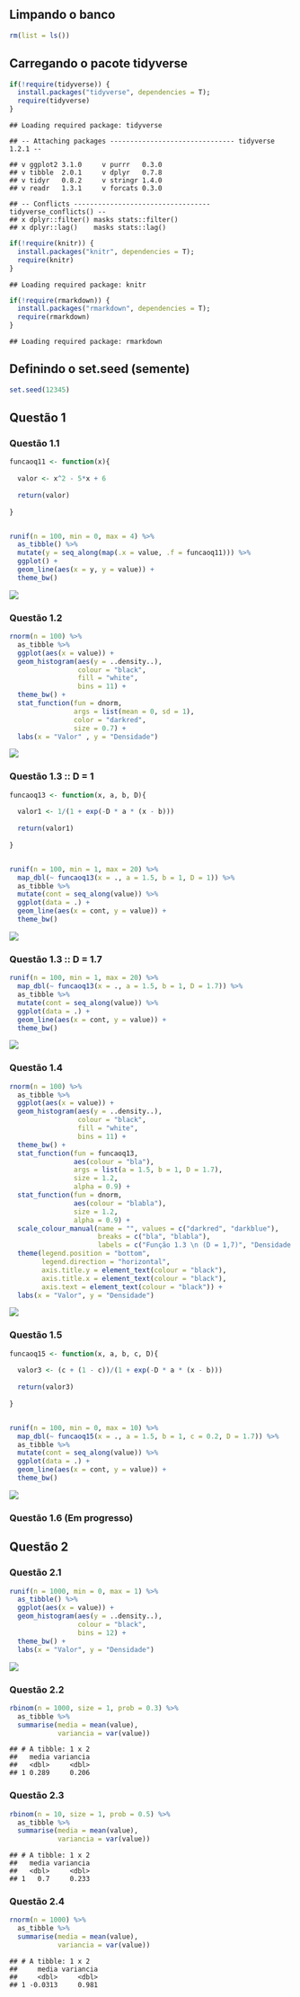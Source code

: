Limpando o banco
----------------

``` r
rm(list = ls())
```

Carregando o pacote tidyverse
-----------------------------

``` r
if(!require(tidyverse)) {
  install.packages("tidyverse", dependencies = T); 
  require(tidyverse)
}
```

    ## Loading required package: tidyverse

    ## -- Attaching packages ------------------------------- tidyverse 1.2.1 --

    ## v ggplot2 3.1.0     v purrr   0.3.0
    ## v tibble  2.0.1     v dplyr   0.7.8
    ## v tidyr   0.8.2     v stringr 1.4.0
    ## v readr   1.3.1     v forcats 0.3.0

    ## -- Conflicts ---------------------------------- tidyverse_conflicts() --
    ## x dplyr::filter() masks stats::filter()
    ## x dplyr::lag()    masks stats::lag()

``` r
if(!require(knitr)) {
  install.packages("knitr", dependencies = T); 
  require(knitr)
}
```

    ## Loading required package: knitr

``` r
if(!require(rmarkdown)) {
  install.packages("rmarkdown", dependencies = T); 
  require(rmarkdown)
}
```

    ## Loading required package: rmarkdown

Definindo o set.seed (semente)
------------------------------

``` r
set.seed(12345)
```

Questão 1
---------

### Questão 1.1

``` r
funcaoq11 <- function(x){
  
  valor <- x^2 - 5*x + 6
  
  return(valor)
  
}


runif(n = 100, min = 0, max = 4) %>%
  as_tibble() %>%
  mutate(y = seq_along(map(.x = value, .f = funcaoq11))) %>% 
  ggplot() +
  geom_line(aes(x = y, y = value)) +
  theme_bw()
```

![](Script_Tarefa0_files/figure-markdown_github/funcaoq11-1.png)

### Questão 1.2

``` r
rnorm(n = 100) %>% 
  as_tibble %>%
  ggplot(aes(x = value)) +
  geom_histogram(aes(y = ..density..),
                 colour = "black",
                 fill = "white",
                 bins = 11) +
  theme_bw() +
  stat_function(fun = dnorm, 
                args = list(mean = 0, sd = 1),
                color = "darkred",
                size = 0.7) +
  labs(x = "Valor" , y = "Densidade")
```

![](Script_Tarefa0_files/figure-markdown_github/funcaoq12-1.png)

### Questão 1.3 :: D = 1

``` r
funcaoq13 <- function(x, a, b, D){
  
  valor1 <- 1/(1 + exp(-D * a * (x - b)))
  
  return(valor1)
  
}


runif(n = 100, min = 1, max = 20) %>%
  map_dbl(~ funcaoq13(x = ., a = 1.5, b = 1, D = 1)) %>%
  as_tibble %>%
  mutate(cont = seq_along(value)) %>%
  ggplot(data = .) +
  geom_line(aes(x = cont, y = value)) +
  theme_bw()
```

![](Script_Tarefa0_files/figure-markdown_github/funcaoq131-1.png)

### Questão 1.3 :: D = 1.7

``` r
runif(n = 100, min = 1, max = 20) %>%
  map_dbl(~ funcaoq13(x = ., a = 1.5, b = 1, D = 1.7)) %>%
  as_tibble %>%
  mutate(cont = seq_along(value)) %>%
  ggplot(data = .) +
  geom_line(aes(x = cont, y = value)) +
  theme_bw()
```

![](Script_Tarefa0_files/figure-markdown_github/funcaoq132-1.png)

### Questão 1.4

``` r
rnorm(n = 100) %>% 
  as_tibble %>%
  ggplot(aes(x = value)) +
  geom_histogram(aes(y = ..density..),
                 colour = "black",
                 fill = "white",
                 bins = 11) +
  theme_bw() +
  stat_function(fun = funcaoq13, 
                aes(colour = "bla"),
                args = list(a = 1.5, b = 1, D = 1.7),
                size = 1.2, 
                alpha = 0.9) + 
  stat_function(fun = dnorm, 
                aes(colour = "blabla"),
                size = 1.2,
                alpha = 0.9) + 
  scale_colour_manual(name = "", values = c("darkred", "darkblue"), 
                      breaks = c("bla", "blabla"), 
                      labels = c("Função 1.3 \n (D = 1,7)", "Densidade \n da N(0,1)")) + 
  theme(legend.position = "bottom", 
        legend.direction = "horizontal",
        axis.title.y = element_text(colour = "black"),
        axis.title.x = element_text(colour = "black"),
        axis.text = element_text(colour = "black")) +
  labs(x = "Valor", y = "Densidade")
```

![](Script_Tarefa0_files/figure-markdown_github/funcaoq14-1.png)

### Questão 1.5

``` r
funcaoq15 <- function(x, a, b, c, D){
  
  valor3 <- (c + (1 - c))/(1 + exp(-D * a * (x - b)))
  
  return(valor3)
  
}


runif(n = 100, min = 0, max = 10) %>%
  map_dbl(~ funcaoq15(x = ., a = 1.5, b = 1, c = 0.2, D = 1.7)) %>%
  as_tibble %>%
  mutate(cont = seq_along(value)) %>%
  ggplot(data = .) +
  geom_line(aes(x = cont, y = value)) +
  theme_bw()
```

![](Script_Tarefa0_files/figure-markdown_github/funcaoq15-1.png)

### Questão 1.6 (Em progresso)

Questão 2
---------

### Questão 2.1

``` r
runif(n = 1000, min = 0, max = 1) %>%
  as_tibble() %>% 
  ggplot(aes(x = value)) +
  geom_histogram(aes(y = ..density..), 
                 colour = "black", 
                 bins = 12) +
  theme_bw() +
  labs(x = "Valor", y = "Densidade")
```

![](Script_Tarefa0_files/figure-markdown_github/funcaoq21-1.png)

### Questão 2.2

``` r
rbinom(n = 1000, size = 1, prob = 0.3) %>%
  as_tibble %>%
  summarise(media = mean(value), 
            variancia = var(value))
```

    ## # A tibble: 1 x 2
    ##   media variancia
    ##   <dbl>     <dbl>
    ## 1 0.289     0.206

### Questão 2.3

``` r
rbinom(n = 10, size = 1, prob = 0.5) %>%
  as_tibble %>%
  summarise(media = mean(value), 
            variancia = var(value))
```

    ## # A tibble: 1 x 2
    ##   media variancia
    ##   <dbl>     <dbl>
    ## 1   0.7     0.233

### Questão 2.4

``` r
rnorm(n = 1000) %>%
  as_tibble %>%
  summarise(media = mean(value), 
            variancia = var(value))
```

    ## # A tibble: 1 x 2
    ##     media variancia
    ##     <dbl>     <dbl>
    ## 1 -0.0313     0.981
